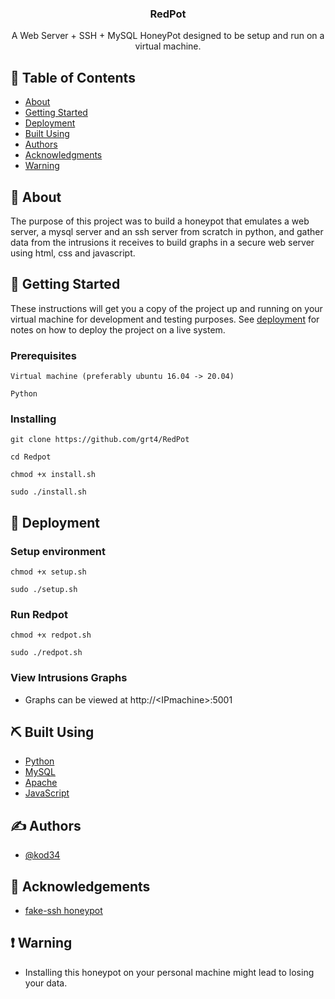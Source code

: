 <h3 align="center">RedPot</h3>

<p align="center"> A Web Server + SSH + MySQL HoneyPot designed to be setup and run on a virtual machine.
    <br> 
</p>

## 📝 Table of Contents

- [About](#about)
- [Getting Started](#getting_started)
- [Deployment](#deployment)
- [Built Using](#built_using)
- [Authors](#authors)
- [Acknowledgments](#acknowledgement)
- [Warning](#warning)


## 🧐 About <a name = "about"></a>

The purpose of this project was to build a honeypot that emulates a web server, a mysql server and an ssh server from scratch in python, and gather data from the intrusions it receives to build graphs in a secure web server using html, css and javascript.

## 🏁 Getting Started <a name = "getting_started"></a>

These instructions will get you a copy of the project up and running on your virtual machine for development and testing purposes. See [deployment](#deployment) for notes on how to deploy the project on a live system.

### Prerequisites

```
Virtual machine (preferably ubuntu 16.04 -> 20.04)
```
```
Python
```

### Installing


```
git clone https://github.com/grt4/RedPot

cd Redpot

chmod +x install.sh
 
sudo ./install.sh
```

## 🚀 Deployment <a name = "deployment"></a>

### Setup environment

```
chmod +x setup.sh  

sudo ./setup.sh
```

### Run Redpot

```
chmod +x redpot.sh  

sudo ./redpot.sh
```

### View Intrusions Graphs

- Graphs can be viewed at http://<IPmachine\>:5001

## ⛏️ Built Using <a name = "built_using"></a>

- [Python](https://www.python.org)
- [MySQL](https://www.mysql.com)
- [Apache](https://httpd.apache.org)
- [JavaScript](https://www.javascript.com)

## ✍️ Authors <a name = "authors"></a>

- [@kod34](https://github.com/kod34)

## 🎉 Acknowledgements <a name = "acknowledgement"></a>

- [fake-ssh honeypot](https://github.com/cheeseandcereal/fake-ssh)

## ❗ Warning <a name = "warning"></a>

- Installing this honeypot on your personal machine might lead to losing your data.

